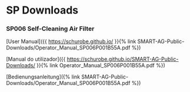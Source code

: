 # SP Downloads

### SP006 Self-Cleaning Air Filter
  
[User Manual]({{ https://schurobe.github.io/ }}{% link SMART-AG-Public-Downloads/Operator_Manual_SP006P001B55A.pdf %})    
      
[Manual do utilizador]({{ https://schurobe.github.io/SMART-AG-Public-Downloads/ }}{% link Operator_Manual_SP006P001B55A.pdf %})

[Bedienungsanleitung]({% link SMART-AG-Public-Downloads/Operator_Manual_SP006P001B55A.pdf %})     


